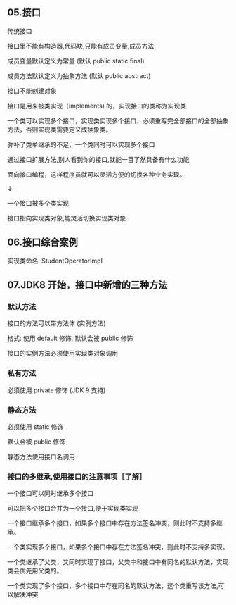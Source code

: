 ## 05.接口

传统接口

接口里不能有构造器,代码块,只能有成员变量,成员方法

成员变量默认定义为常量 (默认 public static final)

成员方法默认定义为抽象方法 (默认 public abstract)

接口不能创建对象 

接口是用来被类实现（implements) 的，实现接口的类称为实现类

一个类可以实现多个接口，实现类实现多个接口，必须重写完全部接口的全部抽象方法，否则实现类需要定义成抽象类。

弥补了类单继承的不足，一个类同时可以实现多个接口

通过接口扩展方法,别人看到你的接口,就能一目了然具备有什么功能

面向接口编程，这样程序员就可以灵活方便的切换各种业务实现。

↓

一个接口被多个类实现

接口指向实现类对象,能灵活切换实现类对象

## 06.接口综合案例

实现类命名: StudentOperatorImpl

## 07.JDK8 开始，接口中新增的三种方法

### 默认方法 

接口的方法可以带方法体 (实例方法)

格式: 使用 default 修饰, 默认会被 public 修饰

接口的实例方法必须使用实现类对象调用

### 私有方法 

必须使用 private 修饰 (JDK 9 支持)

### 静态方法

必须使用 static 修饰

默认会被 public 修饰

静态方法使用接口名调用

### 接口的多继承,使用接口的注意事项［了解］

一个接口可以同时继承多个接口

可以把多个接口合并为一个接口,便于实现类实现

一个接口继承多个接口，如果多个接口中存在方法签名冲突，则此时不支持多继承。

一个类实现多个接口，如果多个接口中存在方法签名冲突，则此时不支持多实现。

一个类继承了父类，又同时实现了接口，父类中和接口中有同名的默认方法，实现类会优先用父类的。

一个类实现了多个接口，多个接口中存在同名的默认方法，这个类重写该方法,可以解决冲突